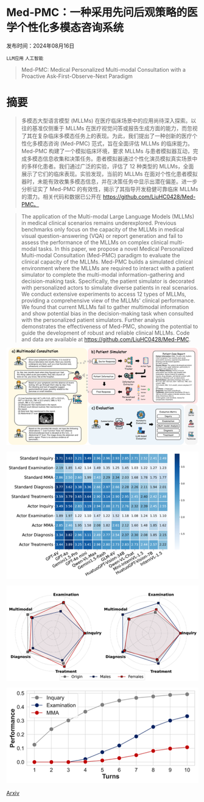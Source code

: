 # Med-PMC：一种采用先问后观策略的医学个性化多模态咨询系统

发布时间：2024年08月16日

`LLM应用` `人工智能`

> Med-PMC: Medical Personalized Multi-modal Consultation with a Proactive Ask-First-Observe-Next Paradigm

# 摘要

> 多模态大型语言模型 (MLLMs) 在医疗临床场景中的应用尚待深入探索。以往的基准仅侧重于 MLLMs 在医疗视觉问答或报告生成方面的能力，而忽视了其在复杂临床多模态任务上的表现。为此，我们提出了一种创新的医疗个性化多模态咨询 (Med-PMC) 范式，旨在全面评估 MLLMs 的临床能力。Med-PMC 构建了一个模拟临床环境，要求 MLLMs 与患者模拟器互动，完成多模态信息收集和决策任务。患者模拟器通过个性化演员模拟真实场景中的多样化患者。我们通过广泛的实验，评估了 12 种类型的 MLLMs，全面展示了它们的临床表现。实验发现，当前的 MLLMs 在面对个性化患者模拟器时，未能有效收集多模态信息，并在决策任务中显示出潜在偏差。进一步分析证实了 Med-PMC 的有效性，揭示了其指导开发稳健可靠临床 MLLMs 的潜力。相关代码和数据已公开在 https://github.com/LiuHC0428/Med-PMC。

> The application of the Multi-modal Large Language Models (MLLMs) in medical clinical scenarios remains underexplored. Previous benchmarks only focus on the capacity of the MLLMs in medical visual question-answering (VQA) or report generation and fail to assess the performance of the MLLMs on complex clinical multi-modal tasks. In this paper, we propose a novel Medical Personalized Multi-modal Consultation (Med-PMC) paradigm to evaluate the clinical capacity of the MLLMs. Med-PMC builds a simulated clinical environment where the MLLMs are required to interact with a patient simulator to complete the multi-modal information-gathering and decision-making task. Specifically, the patient simulator is decorated with personalized actors to simulate diverse patients in real scenarios. We conduct extensive experiments to access 12 types of MLLMs, providing a comprehensive view of the MLLMs' clinical performance. We found that current MLLMs fail to gather multimodal information and show potential bias in the decision-making task when consulted with the personalized patient simulators. Further analysis demonstrates the effectiveness of Med-PMC, showing the potential to guide the development of robust and reliable clinical MLLMs. Code and data are available at https://github.com/LiuHC0428/Med-PMC.

![Med-PMC：一种采用先问后观策略的医学个性化多模态咨询系统](../../../paper_images/2408.08693/x1.png)

![Med-PMC：一种采用先问后观策略的医学个性化多模态咨询系统](../../../paper_images/2408.08693/x2.png)

![Med-PMC：一种采用先问后观策略的医学个性化多模态咨询系统](../../../paper_images/2408.08693/x3.png)

![Med-PMC：一种采用先问后观策略的医学个性化多模态咨询系统](../../../paper_images/2408.08693/x4.png)

[Arxiv](https://arxiv.org/abs/2408.08693)